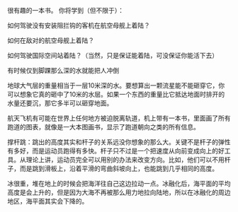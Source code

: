 很有趣的一本书。
你将学到（但不限于）：  

如何驾驶没有安装阻拦钩的客机在航空母舰上着陆？   

如何在敌对的航空母舰上着陆？  

如何驾驶国际空间站着陆？（当然，只是保证能着陆，可没保证你能活下去）  

有时候仅到脚踝那么深的水就能把人冲倒  

地球大气层的重量相当于一层10米深的水。要想算出一颗流星能不能砸穿它，你可以想象它真的砸中了10米的水层。如果一个东西的重量比它抵达地面时排开的水量还要沉，那它多半可以砸穿地面。  

航天飞机有可能在世界上任何地方被迫脱离轨道，机上带有一本书，里面画了所有跑道的图表，就像是一大本图画书，显示了跑道朝向之类的所有信息。  

撑杆跳：跳出的高度其实和杆子的关系远没你想象的那么大。关键不是杆子的弹性有多好，而是运动员跑得有多快。杆子只不过是一个把速度从向前变成向上的好工具。从理论上讲，运动员完全可以用别的办法来改变方向。比如，他们可以不用杆子，而是跳到滑板上，沿着平滑的弯曲斜坡向上，也能跳到几乎相同的高度。  

冰很重，堆在地上的时候会把海洋往自己这边拉动一点。冰融化后，海平面的平均高度是会上升的，但是因为大海不再被那么用力地拉向陆地，所以在冰融化的周边地区，海平面其实会下降的。  